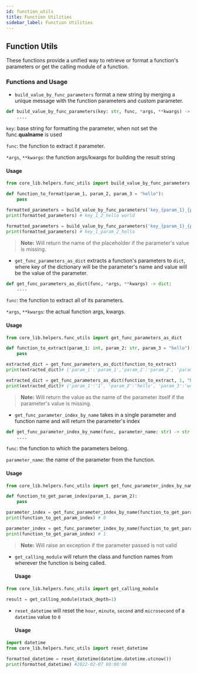 ```yaml
---
id: function_utils
title: Function Utilities
sidebar_label: Function Utilities
---
```


## Function Utils

These functions provide a unified way to retrieve or format a function's parameters
or get the calling module of a function.

### Functions and Usage

- `build_value_by_func_parameters` format a new string by merging a unique message with the function parameters and custom parameter.

```python
def build_value_by_func_parameters(key: str, func, *args, **kwargs) -> str:
    ....
```
`key`: base string for formatting the parameter, when not set the func.__qualname__ is used

`func`: the function to extract it parameter.

`*args`, `**kwargs`: the function args/kwargs for building the result string

#### Usage
```python
from core_lib.helpers.func_utils import build_value_by_func_parameters

def function_to_format(param_1, param_2, param_3 = "hello"):
    pass

formatted_parameters = build_value_by_func_parameters('key_{param_1}_{param_2}_{param_3}', function_to_format, 1, 2, "hello world")
print(formatted_parameters) # key_1_2_hello world

formatted_parameters = build_value_by_func_parameters('key_{param_1}_{param_2}_{param_3}', function_to_format, 1) 
print(formatted_parameters) # key_1_param_2_hello
```
> **Note:** Will return the name of the placeholder if the parameter's value is missing.



- `get_func_parameters_as_dict` extracts a function's parameters to `dict`, where key of the dictionary will be the parameter's name and value will be the value of the parameter.

```python
def get_func_parameters_as_dict(func, *args, **kwargs) -> dict:
    ....
```
`func`: the function to extract all of its parameters.

`*args`, `**kwargs`: the actual function args, kwargs.

#### Usage

```python
from core_lib.helpers.func_utils import get_func_parameters_as_dict

def function_to_extract(param_1: int, param_2: str, param_3 = "hello"): # A function that will take in 2 parameters one is type integer and other is string
    pass

extracted_dict = get_func_parameters_as_dict(function_to_extract) 
print(extracted_dict)# {'param_1':'param_1','param_2':'param_2', 'param_3':'hello'}

extracted_dict = get_func_parameters_as_dict(function_to_extract, 1, "hello", "world") 
print(extracted_dict)# {'param_1':'1', 'param_2':'hello', 'param_3':'world'}
```
> **Note:** Will return the value as the name of the parameter itself if the parameter's value is missing.



- `get_func_parameter_index_by_name` takes in a single parameter and function name and will return the parameter's index

```python
def get_func_parameter_index_by_name(func, parameter_name: str) -> str:
    ....
```
`func`: the function to which the parameters belong.

`parameter_name`: the name of the parameter from the function.

#### Usage
```python
from core_lib.helpers.func_utils import get_func_parameter_index_by_name

def function_to_get_param_index(param_1, param_2):
    pass

parameter_index = get_func_parameter_index_by_name(function_to_get_param_index, "param_1") 
print(function_to_get_param_index) # 0

parameter_index = get_func_parameter_index_by_name(function_to_get_param_index, "param_2")
print(function_to_get_param_index) # 1
```
> **Note:** Will raise an exception if the parameter passed is not valid



- `get_calling_module` will return the class and function names from wherever the function is being called.
    
    #### Usage
```python
from core_lib.helpers.func_utils import get_calling_module

result = get_calling_module(stack_depth=1)
```



- `reset_datetime` will reset the `hour`, `minute`, `second` and `microsecond` of a `datetime` value to `0`
    
    #### Usage

```python
import datetime
from core_lib.helpers.func_utils import reset_datetime

formatted_datetime = reset_datetime(datetime.datetime.utcnow())
print(formatted_datetime) #2022-02-07 00:00:00
```
